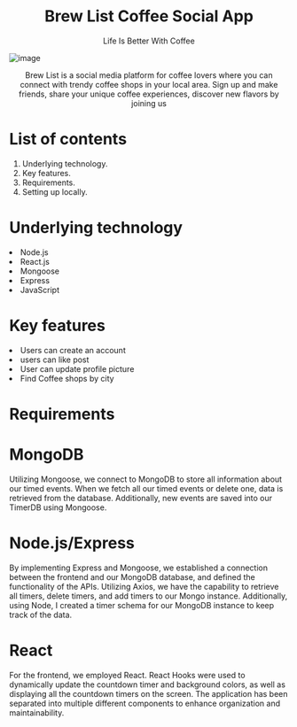<p><h1 align="center"> Brew List Coffee Social App </h1></p>
<a  href="https://deft-kataifi-43eda1.netlify.app/" style="text-decoration:none"> <p align="center">Life Is Better With Coffee </p></a>

![image](https://user-images.githubusercontent.com/105890888/211836025-68494da8-9a76-4be0-b204-d4e0ecb95eae.png)

<p align="center"> Brew List is a social media platform for coffee lovers where you can connect with trendy coffee shops in your
local area. Sign up and make friends, share your unique coffee experiences, discover new flavors by joining us
</p> 

# List of contents
<ol>
  <li>Underlying technology.</li>
  <li>Key features.</li>
  <li>Requirements.</li>
  <li>Setting up locally.</li>
</ol>

# Underlying technology
 
 <li>Node.js</li>
 <li>React.js</li>
 <li>Mongoose</li>
 <li>Express</li>
 <li>JavaScript</li>

# Key features
  <li>Users can create an account</li>
  <li>users can like post </li>
  <li>User can update profile picture</li>
  <li>Find Coffee shops by city </li>
  
# Requirements      
 <p><h1>MongoDB </h1></p>
 <p>Utilizing Mongoose, we connect to MongoDB to store all information about our timed events. When we fetch all our timed events or delete one, data is retrieved from the database. Additionally, new events are saved into our TimerDB using Mongoose. </p>
 
<p><h1>Node.js/Express</h1></p>
<p>By implementing Express and Mongoose, we established a connection between the frontend and our MongoDB database, and defined the functionality of the APIs. Utilizing Axios, we have the capability to retrieve all timers, delete timers, and add timers to our Mongo instance. Additionally, using Node, I created a timer schema for our MongoDB instance to keep track of the data. </p>
 
<p><h1>React</h1></p>
<p> For the frontend, we employed React. React Hooks were used to dynamically update the countdown timer and background colors, as well as displaying all the countdown timers on the screen. The application has been separated into multiple different components to enhance organization and maintainability.</p>
      
      


